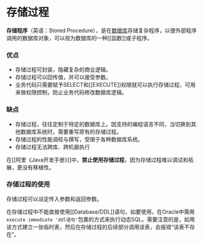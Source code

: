 # 存储过程

**存储程序**（英语：Stored Procedure），是在[数据库](https://zh.wikipedia.org/wiki/%E8%B3%87%E6%96%99%E5%BA%AB "数据库")存储复杂程序，以便外部程序调用的数据库对象，可以视为数据库的一种[[函数]]或子程序。


### 优点

* 存储过程可封装，隐藏复杂的商业逻辑。
* 存储过程可以回传值，并可以接受参数。
* 业务代码只需要赋予SELECT和[[EXECUTE]]权限就可以执行存储过程，可用来做权限控制，防止业务代码修改数据库逻辑。

### 缺点

* 存储过程，往往定制于特定的数据库上。因支持的编程语言不同，当切换到其他数据库系统时，需要重写原有的存储过程。
* 存储过程的性能调校与撰写，受限于各种数据库系统。
* 存储过程无法跨库、跨机器执行

在[[阿里《Java开发手册》]]中，**禁止使用存储过程**，因为存储过程难以调试和拓展，更没有移植性。

### 存储过程的使用

存储过程可以设定传入参数和返回参数。

在存储过程中不能直接使用[[Database/DDL]]语句，如要使用，在Oracle中需用`execute immediate 'ddl语句'`包裹的方式来执行动态SQL。需要注意的是，如用该方式建立一张临时表，然后在存储过程的后续部分调用该表，会报错“该表不存在”。

